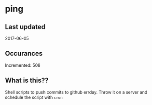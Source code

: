 # ping

## Last updated
2017-06-05

## Occurances
Incremented: 508

## What is this??
Shell scripts to push commits to github errday. Throw it on a server and schedule the script with `cron`


